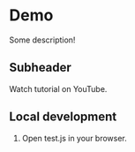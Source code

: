 # Demo

Some description!

## Subheader

Watch tutorial on YouTube.

## Local development

1. Open test.js in your browser.